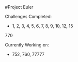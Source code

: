 #Project Euler

Challenges Completed: 
- 1, 2, 3, 4, 5, 6, 7, 8, 9, 10, 12, 15

770

Currently Working on:
- 752, 760, 77777
